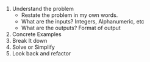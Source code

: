 1. Understand the problem
	- Restate the problem in my own words.
	- What are the inputs? Integers, Alphanumeric, etc
	- What are the outputs? Format of output
2. Concrete Examples
3. Break It down
4. Solve or Simplify
5. Look back and refactor
